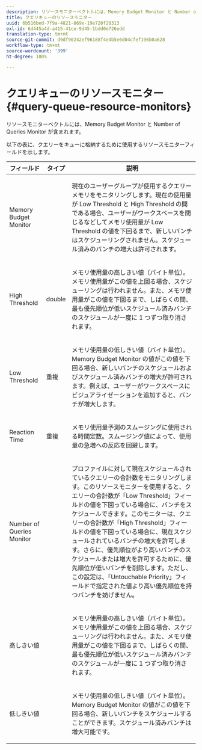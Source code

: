 ```yaml
---
description: リソースモニターベクトルには、Memory Budget Monitor と Number of Queries Monitor が含まれます。
title: クエリキューのリソースモニター
uuid: 6b516bed-7f9a-4821-869e-19e720f20313
exl-id: 6d445a4d-a415-41ce-9d45-1bdd0e726edd
translation-type: tm+mt
source-git-commit: d9df90242ef96188f4e4b5e6d04cfef196b0a628
workflow-type: tm+mt
source-wordcount: '399'
ht-degree: 100%

---
```


# クエリキューのリソースモニター{#query-queue-resource-monitors}

リソースモニターベクトルには、Memory Budget Monitor と Number of Queries Monitor が含まれます。

以下の表に、クエリーをキューに格納するために使用するリソースモニターフィールドを示します。

<table id="table_9991EED2647A460FACA2DC80D4973A8E"> 
 <thead> 
  <tr> 
   <th colname="col1" class="entry"> フィールド </th> 
   <th colname="col2" class="entry"> タイプ </th> 
   <th colname="col3" class="entry"> 説明 </th> 
  </tr> 
 </thead>
 <tbody> 
  <tr> 
   <td colname="col1"> <p>Memory Budget Monitor </p> </td> 
   <td colname="col2"> </td> 
   <td colname="col3"> <p>現在のユーザーグループが使用するクエリーメモリをモニタリングします。現在の使用量が Low Threshold と High Threshold の間である場合、ユーザーがワークスペースを閉じるなどしてメモリ使用量が Low Threshold の値を下回るまで、新しいバンチはスケジューリングされません。スケジュール済みのバンチの増大は許可されます。 </p> </td> 
  </tr> 
  <tr> 
   <td colname="col1"> <p>High Threshold </p> </td> 
   <td colname="col2"> <p>double </p> </td> 
   <td colname="col3"> <p>メモリ使用量の高しきい値（バイト単位）。メモリ使用量がこの値を上回る場合、スケジューリングは行われません。また、メモリ使用量がこの値を下回るまで、しばらくの間、最も優先順位が低いスケジュール済みバンチのスケジュールが一度に 1 つずつ取り消されます。 </p> </td> 
  </tr> 
  <tr> 
   <td colname="col1"> <p>Low Threshold </p> </td> 
   <td colname="col2"> <p>重複 </p> </td> 
   <td colname="col3"> <p>メモリ使用量の低しきい値（バイト単位）。<span class="wintitle">Memory Budget Monitor</span> の値がこの値を下回る場合、新しいバンチのスケジュールおよびスケジュール済みバンチの増大が許可されます。例えば、ユーザーがワークスペースにビジュアライゼーションを追加すると、バンチが増大します。 </p> </td> 
  </tr> 
  <tr> 
   <td colname="col1"> <p>Reaction Time </p> </td> 
   <td colname="col2"> <p>重複 </p> </td> 
   <td colname="col3"> <p>メモリ使用量予測のスムージングに使用される時間定数。スムージング値によって、使用量の急増への反応を回避します。 </p> </td> 
  </tr> 
  <tr> 
   <td colname="col1"> <p>Number of Queries Monitor </p> </td> 
   <td colname="col2"> </td> 
   <td colname="col3"> <p>プロファイルに対して現在スケジュールされているクエリーの合計数をモニタリングします。このリソースモニターを使用すると、クエリーの合計数が「Low Threshold」フィールドの値を下回っている場合に、バンチをスケジュールできます。このモニターは、クエリーの合計数が「High Threshold」フィールドの値を下回っている場合に、現在スケジュールされているバンチの増大を許可します。さらに、優先順位がより高いバンチのスケジュールまたは増大を許可するために、優先順位が低いバンチを削除します。ただし、この設定は、「Untouchable Priority」フィールドで指定された値より高い優先順位を持つバンチを妨げません。 </p> </td> 
  </tr> 
  <tr> 
   <td colname="col1"> <p>高しきい値 </p> </td> 
   <td colname="col2"> </td> 
   <td colname="col3"> <p>メモリ使用量の高しきい値（バイト単位）。メモリ使用量がこの値を上回る場合、スケジューリングは行われません。また、メモリ使用量がこの値を下回るまで、しばらくの間、最も優先順位が低いスケジュール済みバンチのスケジュールが一度に 1 つずつ取り消されます。 </p> </td> 
  </tr> 
  <tr> 
   <td colname="col1"> <p>低しきい値 </p> </td> 
   <td colname="col2"> </td> 
   <td colname="col3"> <p>メモリ使用量の低しきい値（バイト単位）。<span class="wintitle">Memory Budget Monitor</span> の値がこの値を下回る場合、新しいバンチをスケジュールすることができます。スケジュール済みバンチは増大可能です。 </p> </td> 
  </tr> 
 </tbody> 
</table>

